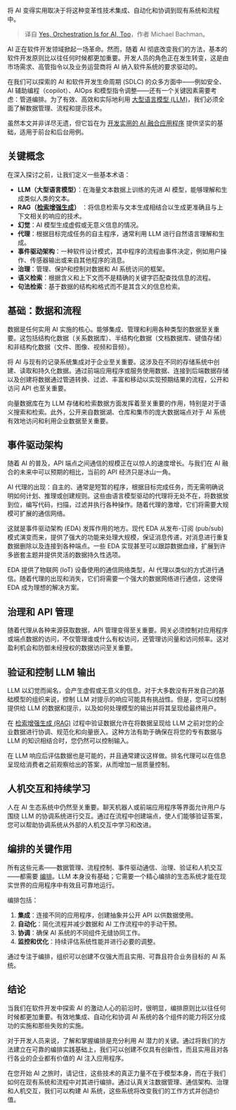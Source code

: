 
<!--
title: 是的，编排也适用于AI
cover: https://cdn.thenewstack.io/media/2024/07/12d49a90-orchestration-for-ai-too.jpg
-->

将 AI 变得实用取决于将这种变革性技术集成、自动化和协调到现有系统和流程中。

> 译自 [Yes, Orchestration Is for AI, Too](https://thenewstack.io/yes-orchestration-is-for-ai-too/)，作者 Michael Bachman。

AI 正在软件开发领域掀起一场革命。然而，随着 AI 彻底改变我们的方法，基本的软件开发原则比以往任何时候都更加重要。开发人员的角色正在发生转变，这是由市场需求、高管指令以及业务运营商将 AI 纳入软件系统的要求驱动的。

在我们可以探索的 AI 和软件开发生命周期 (SDLC) 的众多方面中——例如安全、AI 辅助编程（copilot）、AIOps 和模型指令调整——还有一个关键因素需要考虑：管道编排。为了有效、高效和实际地利用 [大型语言模型 (LLM)](https://thenewstack.io/llm/)，我们必须全面了解数据管理、流程和提示技术。

虽然本文并非详尽无遗，但它旨在为 [开发实用的 AI 融合应用程序](https://streamyard.com/watch/BtMXK6Zw2TRC) 提供坚实的基础，适用于前台和后台用例。

## 关键概念

在深入探讨之前，让我们定义一些基本术语：

- **LLM（大型语言模型）**：在海量文本数据上训练的先进 AI 模型，能够理解和生成类似人类的文本。
- **RAG（[检索增强生成](https://thenewstack.io/retrieval-augmented-generation-for-llms/)）** ：将信息检索与文本生成相结合以生成更准确且与上下文相关的响应的技术。
- **幻觉**：AI 模型生成虚假或无意义信息的情况。
- **代理**：根据目标完成任务的自主程序，通常利用 LLM 进行自然语言理解和生成。
- **事件驱动架构**：一种软件设计模式，其中程序的流程由事件决定，例如用户操作、传感器输出或来自其他程序的消息。
- **治理**：管理、保护和控制对数据和 AI 系统访问的框架。
- **语义检索**：根据含义和上下文而不是精确的关键字匹配查找信息的流程。
- **句法检索**：基于数据的结构和格式而不是其含义的信息检索。

## 基础：数据和流程

数据是任何实用 AI 实施的核心。能够集成、管理和利用各种类型的数据至关重要。这包括结构化数据（关系数据库）、半结构化数据（文档数据库、键值存储）和非结构化数据（文件、图像、视频和音频）。

将 AI 与现有的记录系统集成对于企业至关重要。这涉及在不同的存储系统中创建、读取和持久化数据。通过前端应用程序或服务使用数据、连接到后端数据存储以及创建将数据通过管道转换、过滤、丰富和移动以实现预期结果的流程，公开和访问 API 也至关重要。

向量数据库在为 LLM 存储和检索数据方面发挥着至关重要的作用，特别是对于语义搜索和检索。此外，公开来自数据湖、仓库和集市的庞大数据端点对于 AI 系统有效地访问和利用企业数据至关重要。

## 事件驱动架构

随着 AI 的普及，API 端点之间通信的规模正在以惊人的速度增长。与我们在 AI 融合的未来中可以预期的相比，当前的 API 经济只是冰山一角。

AI 代理的出现：自主的、通常是短暂的程序，根据目标完成任务，而无需明确说明如何计划、推理或创建规则。这些由语言模型驱动的代理将无处不在，将数据放到位，编写代码，扫描，过滤并执行各种操作。随着代理的激增，它们将需要大规模可扩展的通信网络。

这就是事件驱动架构 (EDA) 发挥作用的地方。现代 EDA 从发布-订阅 (pub/sub) 模式演变而来，提供了强大的功能来处理大规模，保证消息传递，对消息进行重复数据删除以及连接到各种端点。一些 EDA 实现甚至可以跟踪数据血缘，扩展到许多嵌套主题并提供灵活的数据持久性选项。

EDA 提供了物联网 (IoT) 设备使用的通信网络类型，AI 代理以类似的方式进行通信。随着代理的出现和消失，它们将需要一个强大的数据网络进行通信，这使得 EDA 成为理想的解决方案。

## 治理和 API 管理

随着代理从各种来源获取数据，API 管理变得至关重要。网关必须控制对应用程序或端点数据的访问，不仅管理谁或什么有权访问，还管理访问量和访问频率。这对盈利机会和防御未经授权的数据访问至关重要。

## 验证和控制 LLM 输出

LLM 以幻觉而闻名，会产生虚假或无意义的信息。对于大多数没有开发自己的基础模型的组织来说，控制 LLM 对提示的响应可能具有挑战性。但是，您可以控制提供给 LLM 的数据和提示，以及如何处理模型的输出并将其呈现给最终用户。

在 [检索增强生成 (RAG)](https://boomi.com/blog/what-is-retrieval-augmented-generation-rag/) 过程中验证数据允许在将数据呈现给 LLM 之前对您的企业数据进行协调、规范化和向量嵌入。这种方法有助于确保在将您的专有数据与 LLM 的知识相结合时，您仍然可以控制输入。

在 LLM 响应后评估数据也是可能的，并且通常建议这样做。排名代理可以在信息呈现给消费者之前观察给出的答案，从而增加一层质量控制。

## 人机交互和持续学习

人在 AI 生态系统中仍然至关重要。聊天机器人或前端应用程序等界面允许用户与围绕 LLM 的协调系统进行交互。通过在流程中创建端点，使人们能够验证答案，您可以帮助协调系统从外部的人机交互中学习和改进。

## 编排的关键作用

所有这些元素——数据管理、流程控制、事件驱动通信、治理、验证和人机交互——都需要 [编排](https://thenewstack.io/register-now-how-low-code-orchestration-unlocks-genai/)。LLM 本身没有基础；它需要一个精心编排的生态系统才能在现实世界的应用程序中有效且可靠地运行。

编排包括：

1. **集成**：连接不同的应用程序，创建抽象并公开 API 以供数据使用。
2. **自动化**：简化流程并减少数据和 AI 工作流程中的手动干预。
3. **协调**：确保 AI 系统的不同组件无缝协同工作。
4. **监控和优化**：持续评估系统性能并进行必要的调整。

通过专注于编排，组织可以创建不仅强大而且实用、可靠且符合业务目标的 AI 系统。

## 结论

当我们在软件开发中探索 AI 的激动人心的前沿时，很明显，编排原则比以往任何时候都更加重要。有效地集成、自动化和协调 AI 系统的各个组件的能力将区分成功的实施和那些失败的实施。

对于开发人员来说，了解和掌握编排是充分利用 AI 潜力的关键。通过将我们的方法建立在可靠的编排实践基础上，我们可以创建不仅具有创新性，而且实用且对各行各业的企业都有价值的 AI 注入应用程序。

在您开始 AI 之旅时，请记住，这些技术的真正力量不在于模型本身，而在于我们如何在现有系统和流程中对其进行编排。通过认真关注数据管理、通信架构、治理和人机交互，我们可以构建 AI 系统，这些系统将改变我们的工作方式并创造价值。
